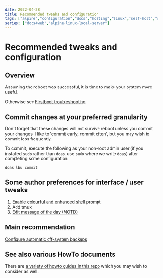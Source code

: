 ```yaml
---
date: 2022-04-28
title: Recommended tweaks and configuration
tags: ["alpine","configuration","docs","hosting","linux","self-host","sysadmin-devops"]
series: ["docs4web","alpine-linux-local-server"]
---
```


# Recommended tweaks and configuration

## Overview

Assuming the reboot was successful, it is time to make your system more useful.

Otherwise see [Firstboot troubleshooting](../server-install-config/firstboot-troubleshooting.md)

Commit changes at your preferred granularity
--------------------------------------------

Don't forget that these changes will not survive reboot unless you commit your changes. I like to 'commit early, commit often', but you may wish to commit less frequently. 

To commit, execute the following as your non-root admin user (if you installed `sudo` rather than `doas`, use `sudo` where we write `doas`) after completing some configuration:

    doas lbu commit

Some author preferences for interface / user tweaks
----------------------------

1. [Enable colourful and enhanced shell prompt](enable-colourful-shell-prompt.md)
2. [Add tmux](add-tmux.md)
3. [Edit message of the day (MOTD)](edit-motd.md)

## Main recommendation

[Configure automatic off-system backups](configure-off-system-backups.md)

## See also various HowTo documents

There are [a variety of howto guides in this repo](../howts/_index.md) which you may wish to consider as well.
